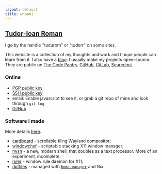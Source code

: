 ```yaml
---
layout: default
title: whoami
---
```


<span style="text-transform: none">[Tudor-Ioan Roman](https://www.youtube.com/watch?v=U5u-X4bocr4)</span>
-------

I go by the handle "tudurom" or "tudorr" on some sites.

This website is a collection of my thoughts and work and I hope people can learn
from it. I also have a [blog](/blog/).
I usually make my projects open-source. They are public on
[The Code Pantry](https://git.tudorr.ro/),
[GitHub](https://github.com/tudurom/), [GitLab](https://gitlab.com/tudorr/), [Sourcehut](https://sr.ht/~tudor/).

### Online

* [PGP public key](/pgp.pub)
* [SSH public key](/ssh.pub)
* <span id="email"><noscript>email: Enable javascript to see it, or grab a git
	repo of mine and look through `git log`.</noscript></span>
* [GitHub](https://github.com/tudurom)

<script>
document.getElementById('email').innerHTML =
`<a href="javascript:;" class="fakelink" onclick="this.innerHTML = atob('dHVkb3JAdHVkb3JyLnJv')">email</a>
`
</script>

### Software I made

More details [here](/software/).

* [cardboard](https://gitlab.com/cardboardwm/cardboard) - scrollable tiling Wayland compositor;
* [windowchef](https://github.com/tudurom/windowchef/) - scriptable stacking X11 window manager;
* [rwsh](https://git.sr.ht/~tudor/rwsh) - a new, modern shell, that doubles as a
	text processor. More of an experiment, incomplete;
* [ruler](https://github.com/tudurom/ruler/) - window rule daemon for X11;
* [dotfiles](https://github.com/tudurom/dotfiles/) - managed with [`home-manager`](https://github.com/rycee/home-manager) and Nix.
